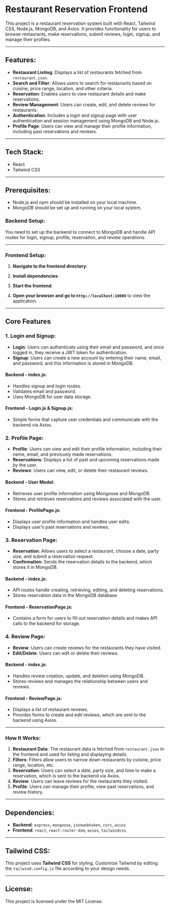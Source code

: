 # Restaurant Reservation Frontend

This project is a restaurant reservation system built with React, Tailwind CSS, Node.js, MongoDB, and Axios. It provides functionality for users to browse restaurants, make reservations, submit reviews, login, signup, and manage their profiles.

---

## Features:
- **Restaurant Listing**: Displays a list of restaurants fetched from `restaurant.json`.
- **Search and Filter**: Allows users to search for restaurants based on cuisine, price range, location, and other criteria.
- **Reservation**: Enables users to view restaurant details and make reservations.
- **Review Management**: Users can create, edit, and delete reviews for restaurants.
- **Authentication**: Includes a login and signup page with user authentication and session management using MongoDB and Node.js.
- **Profile Page**: Users can view and manage their profile information, including past reservations and reviews.

---

## Tech Stack:  
  - React
  - Tailwind CSS

---

## Prerequisites:
- Node.js and npm should be installed on your local machine.
- MongoDB should be set up and running on your local system.

### **Backend Setup**:
You need to set up the backend to connect to MongoDB and handle API routes for login, signup, profile, reservation, and review operations.

---

### **Frontend Setup**:

1. **Navigate to the frontend directory**:


2. **Install dependencies**:
 

3. **Start the frontend**:
 

4. **Open your browser and go to `http://localhost:10000`** to view the application.

---

## **Core Features**

### 1. **Login and Signup**:
- **Login**: Users can authenticate using their email and password, and once logged in, they receive a JWT token for authentication.
- **Signup**: Users can create a new account by entering their name, email, and password, and this information is stored in MongoDB.

#### **Backend - index.js**:
- Handles signup and login routes.
- Validates email and password.
- Uses MongoDB for user data storage.

#### **Frontend - Login.js & Signup.js**:
- Simple forms that capture user credentials and communicate with the backend via Axios.

### 2. **Profile Page**:
- **Profile**: Users can view and edit their profile information, including their name, email, and previously made reservations.
- **Reservations**: Displays a list of past and upcoming reservations made by the user.
- **Reviews**: Users can view, edit, or delete their restaurant reviews.

#### **Backend - User Model**:
- Retrieves user profile information using Mongoose and MongoDB.
- Stores and retrieves reservations and reviews associated with the user.

#### **Frontend - ProfilePage.js**:
- Displays user profile information and handles user edits.
- Displays user’s past reservations and reviews.

### 3. **Reservation Page**:
- **Reservation**: Allows users to select a restaurant, choose a date, party size, and submit a reservation request.
- **Confirmation**: Sends the reservation details to the backend, which stores it in MongoDB.

#### **Backend - index.js**:
- API routes handle creating, retrieving, editing, and deleting reservations.
- Stores reservation data in the MongoDB database.

#### **Frontend - ReservationPage.js**:
- Contains a form for users to fill out reservation details and makes API calls to the backend for storage.

### 4. **Review Page**:
- **Review**: Users can create reviews for the restaurants they have visited.
- **Edit/Delete**: Users can edit or delete their reviews.
  
#### **Backend - index.js**:
- Handles review creation, update, and deletion using MongoDB.
- Stores reviews and manages the relationship between users and reviews.

#### **Frontend - ReviewPage.js**:
- Displays a list of restaurant reviews.
- Provides forms to create and edit reviews, which are sent to the backend using Axios.
---

### **How It Works**:
1. **Restaurant Data**: The restaurant data is fetched from `restaurant.json` in the frontend and used for listing and displaying details.
2. **Filters**: Filters allow users to narrow down restaurants by cuisine, price range, location, etc.
3. **Reservation**: Users can select a date, party size, and time to make a reservation, which is sent to the backend via Axios.
4. **Review**: Users can leave reviews for the restaurants they visited.
5. **Profile**: Users can manage their profile, view past reservations, and review history.

---

## **Dependencies**:
- **Backend**: `express`, `mongoose`, `jsonwebtoken`, `cors`, `axios`
- **Frontend**: `react`, `react-router-dom`, `axios`, `tailwindcss`

---

## **Tailwind CSS**:
This project uses **Tailwind CSS** for styling. Customize Tailwind by editing the `tailwind.config.js` file according to your design needs.

---

## **License**:
This project is licensed under the MIT License.
